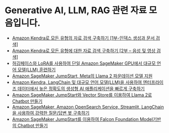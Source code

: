 # Generative AI, LLM, RAG 관련 자료 모음입니다.
* [Amazon Kendra로 모든 유형의 자료 검색 구축하기 [1부-인덱스 생성과 문서 검색]](https://aws.amazon.com/ko/blogs/tech/building-search-foralltype-amazon-kendra/)
* [Amazon Kendra로 모든 유형에 대한 자료 검색 구축하기 [2부 – 음성 및 영상 검색]](https://aws.amazon.com/ko/blogs/tech/building-search-for-all-type-articles-amazon-kendra/)
* [허깅페이스와 LoRA를 사용하여 단일 Amazon SageMaker GPU에서 대규모 언어 모델(LLM) 훈련하기](https://aws.amazon.com/ko/blogs/tech/train-a-large-language-model-on-a-single-amazon-sagemaker-gpu-with-hugging-face-and-lora/)
* [Amazon SageMaker JumpStart, Meta의 Llama 2 파운데이션 모델 지원](https://aws.amazon.com/ko/blogs/korea/llama-2-foundation-models-from-meta-are-now-available-in-amazon-sagemaker-jumpstart/)
* [Amazon Kendra, LangChain 및 대규모 언어 모델(LLM)을 사용하여 엔터프라이즈 데이터에서 높은 정확도의 생성형 AI 애플리케이션을 빠르게 구축하기](https://aws.amazon.com/ko/blogs/tech/quickly-build-high-accuracy-generative-ai-applications-on-enterprise-data-using-amazon-kendra-langchain-and-large-language-models/)
* [Amazon SageMaker JumpStart와 Vector Store를 이용하여 Llama 2로 Chatbot 만들기](https://aws.amazon.com/ko/blogs/tech/sagemaker-jumpstart-vector-store-llama2-chatbot/)
* [Amazon SageMaker, Amazon OpenSearch Service, Streamlit, LangChain을 사용하여 강력한 질문/답변 봇 구축하기](https://aws.amazon.com/ko/blogs/tech/build-a-powerful-question-answering-bot-with-amazon-sagemaker-amazon-opensearch-service-streamlit-and-langchain/)
* [Amazon SageMaker JumpStart를 이용하여 Falcon Foundation Model기반의 Chatbot 만들기](https://aws.amazon.com/ko/blogs/tech/chatbot-based-on-falcon-fm/)
